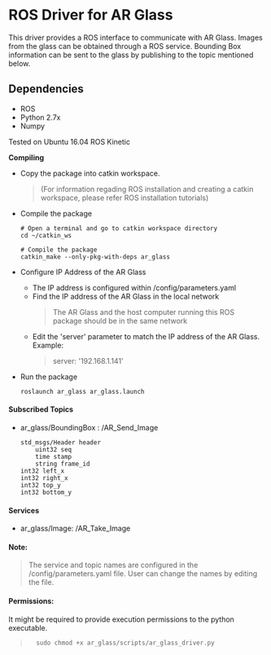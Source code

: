 # ROS Driver for AR Glass

This driver provides a ROS interface to communicate with AR Glass. Images from the glass can be obtained through a ROS service. Bounding Box information can be sent to the glass by publishing to the topic mentioned below. 


## Dependencies
* ROS
* Python 2.7x
* Numpy

Tested on Ubuntu 16.04 ROS Kinetic

**Compiling** <br /> 
* Copy the package into catkin workspace. 
    > (For information regading ROS installation and creating a catkin workspace, please refer ROS installation tutorials)
* Compile the package
    ```
    # Open a terminal and go to catkin workspace directory
    cd ~/catkin_ws

    # Compile the package
    catkin_make --only-pkg-with-deps ar_glass
    ```

* Configure IP Address of the AR Glass
    * The IP address is configured within /config/parameters.yaml 
    * Find the IP address of the AR Glass in the local network 
        > The AR Glass and the host computer running this ROS package should be in the same network
    * Edit the 'server' parameter to match the IP address of the AR Glass. <br />Example:
        > server: '192.168.1.141'


* Run the package
    ```
    roslaunch ar_glass ar_glass.launch
    ```


#### Subscribed Topics
- ar_glass/BoundingBox : /AR_Send_Image

    ```
    std_msgs/Header header
        uint32 seq
        time stamp
        string frame_id
    int32 left_x
    int32 right_x
    int32 top_y
    int32 bottom_y
    ```
  
#### Services
- ar_glass/Image: /AR_Take_Image

#### Note:
>  The service and topic names are configured in the /config/parameters.yaml file. User can change the names by editing the file.

#### Permissions:
It might be required to provide execution permissions to the python executable.
>       sudo chmod +x ar_glass/scripts/ar_glass_driver.py



